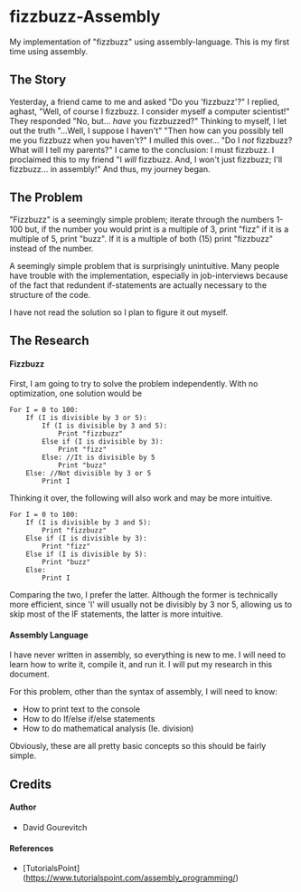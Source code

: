 # fizzbuzz-Assembly

My implementation of "fizzbuzz" using assembly-language. This is my first time using assembly.

## The Story
Yesterday, a friend came to me and asked "Do you 'fizzbuzz'?"
I replied, aghast, "Well, of course I fizzbuzz. I consider myself a computer scientist!"
They responded "No, but... *have* you fizzbuzzed?"
Thinking to myself, I let out the truth "...Well, I suppose I haven't"
"Then how can you possibly tell me you fizzbuzz when you haven't?"
I mulled this over... "Do I *not* fizzbuzz? What will I tell my parents?"
I came to the conclusion: I must fizzbuzz.
I proclaimed this to my friend "I *will* fizzbuzz. And, I won't just fizzbuzz; I'll fizzbuzz... in assembly!"
And thus, my journey began.

## The Problem
"Fizzbuzz" is a seemingly simple problem; iterate through the numbers 1-100 but, if the number you would print is
a multiple of 3, print "fizz" if it is a multiple of 5, print "buzz". If it is a multiple of both (15) print
"fizzbuzz" instead of the number.

A seemingly simple problem that is surprisingly unintuitive. Many people have trouble with the implementation,
especially in job-interviews because of the fact that redundent if-statements are actually necessary to the
structure of the code.

I have not read the solution so I plan to figure it out myself.

## The Research
#### Fizzbuzz
First, I am going to try to solve the problem independently.
With no optimization, one solution would be
```
For I = 0 to 100:
	If (I is divisible by 3 or 5):
		If (I is divisible by 3 and 5):
			Print "fizzbuzz"
		Else if (I is divisible by 3):
			Print "fizz"
		Else: //It is divisible by 5
			Print "buzz"
	Else: //Not divisible by 3 or 5
		Print I
```
Thinking it over, the following will also work and may be more intuitive.
```
For I = 0 to 100:
	If (I is divisible by 3 and 5):
		Print "fizzbuzz"
	Else if (I is divisible by 3):
		Print "fizz"
	Else if (I is divisible by 5):
		Print "buzz"
	Else:
		Print I
```
Comparing the two, I prefer the latter. Although the former is technically more efficient, since 'I' will usually 
not be divisibly by 3 nor 5, allowing us to skip most of the IF statements, the latter is more intuitive.

#### Assembly Language
I have never written in assembly, so everything is new to me. I will need to learn how to write it, compile it, and
run it. I will put my research in this document.

For this problem, other than the syntax of assembly, I will need to know:
 * How to print text to the console
 * How to do If/else if/else statements
 * How to do mathematical analysis (Ie. division)

Obviously, these are all pretty basic concepts so this should be fairly simple.

## Credits
#### Author
 * David Gourevitch
#### References
 * [TutorialsPoint] (https://www.tutorialspoint.com/assembly_programming/)
 
##